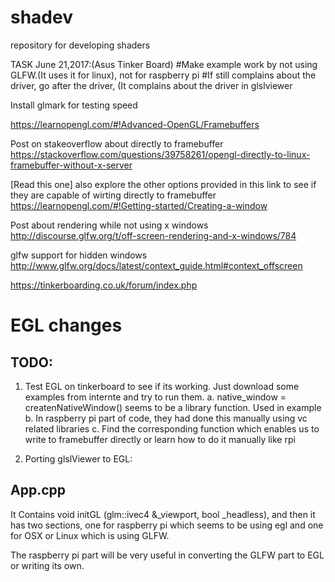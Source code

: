 # shadev
repository for developing shaders


TASK June 21,2017:(Asus Tinker Board)
#Make example work by not using GLFW.(It uses it for linux), not for raspberry pi
#If still complains about the driver, go after the driver, (It complains about the driver in glslviewer

Install glmark for testing speed


https://learnopengl.com/#!Advanced-OpenGL/Framebuffers

Post on stakeoverflow about directly to framebuffer
https://stackoverflow.com/questions/39758261/opengl-directly-to-linux-framebuffer-without-x-server

[Read this one] also explore the other options provided in this link to see if they are capable of wirting directly to framebuffer 
https://learnopengl.com/#!Getting-started/Creating-a-window

Post about rendering while not using x windows
http://discourse.glfw.org/t/off-screen-rendering-and-x-windows/784

glfw support for hidden windows
http://www.glfw.org/docs/latest/context_guide.html#context_offscreen


https://tinkerboarding.co.uk/forum/index.php



# EGL changes
## TODO:
1. Test EGL on tinkerboard to see if its working. Just download some examples from internte and try to run them.
  a. native_window = createnNativeWindow() seems to be a library function. Used in example
  b. In raspberry pi part of code, they had done this manually using vc related libraries
  c. Find the corresponding function which enables us to write to framebuffer directly or learn how to do it manually like rpi

2. Porting glslViewer to EGL:
## App.cpp
It Contains void initGL (glm::ivec4 &_viewport, bool _headless), and then it has two sections, one for raspberry pi which seems to be using egl and one for OSX or Linux which is using GLFW.

The raspberry pi part will be very useful in converting the GLFW part to EGL or writing its own.
